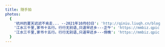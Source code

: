```yaml
---
title: 随手拍
photos:
  {
    '杭州的夏天迟迟不肯走... --2021年10月03日': 'http://qiniu.liuqh.cn/blogImage/20211003231652.png',
    '江水三千里,家书十五行。行行无别语,只道早还乡---正午': 'https://mmbiz.qpic.cn/mmbiz_jpg/JbpNrdqd8Ms20TWwTN5XKLLadZ6WT6gEW4AT5zYTGKtg82mNBISEbk4NfLjicJcfX9fh3VrZxR8HKkq9IxYaPWw/640?wx_fmt=jpeg&tp=webp&wxfrom=5&wx_lazy=1&wx_co=1',
    '江水三千里,家书十五行。行行无别语,只道早还乡---傍晚': 'https://mmbiz.qpic.cn/mmbiz_jpg/JbpNrdqd8Ms20TWwTN5XKLLadZ6WT6gEYZagg7hOHabWPNVWFT5IQY0pOvYaBcZJAvFpMUVqBJJVDhGN9U0tyg/640?wx_fmt=jpeg&tp=webp&wxfrom=5&wx_lazy=1&wx_co=1',
  }
---
```


<!-- 这里的图片标题不能相同否则无法渲染 -->
